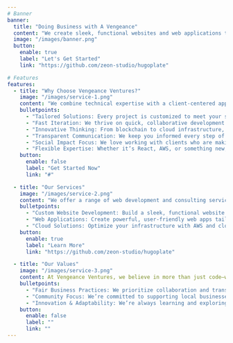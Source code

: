 ```yaml
---
# Banner
banner:
  title: "Doing Business with A Vengeance"
  content: "We create sleek, functional websites and web applications tailored to your unique needs. Whether you’re a small business, a startup, or an individual with a bold idea, we’re here to help you succeed."
  image: "/images/banner.png"
  button:
    enable: true
    label: "Let's Get Started"
    link: "https://github.com/zeon-studio/hugoplate"

# Features
features:
  - title: "Why Choose Vengeance Ventures?"
    image: "/images/service-1.png"
    content: "We combine technical expertise with a client-centered approach to deliver solutions that drive real results."
    bulletpoints:
      - "Tailored Solutions: Every project is customized to meet your specific goals and needs."
      - "Fast Iteration: We thrive on quick, collaborative development to bring your ideas to life."
      - "Innovative Thinking: From blockchain to cloud infrastructure, we’re always exploring new technologies."
      - "Transparent Communication: We keep you informed every step of the way."
      - "Social Impact Focus: We love working with clients who are making a positive difference."
      - "Flexible Expertise: Whether it’s React, AWS, or something new, we’re ready to tackle your challenge."
    button:
      enable: false
      label: "Get Started Now"
      link: "#"

  - title: "Our Services"
    image: "/images/service-2.png"
    content: "We offer a range of web development and consulting services to help your business grow."
    bulletpoints:
      - "Custom Website Development: Build a sleek, functional website that reflects your brand."
      - "Web Applications: Create powerful, user-friendly web apps tailored to your needs."
      - "Cloud Solutions: Optimize your infrastructure with AWS and cloud-based tools."
    button:
      enable: true
      label: "Learn More"
      link: "https://github.com/zeon-studio/hugoplate"

  - title: "Our Values"
    image: "/images/service-3.png"
    content: At Vengeance Ventures, we believe in more than just code—we believe in building meaningful partnerships."
    bulletpoints:
      - "Fair Business Practices: We prioritize collaboration and transparency over profit."
      - "Community Focus: We’re committed to supporting local businesses and global impact."
      - "Innovation & Adaptability: We’re always learning and exploring new ways to solve problems."
    button:
      enable: false
      label: ""
      link: ""
---
```

